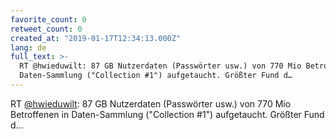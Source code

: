 ```yaml
---
favorite_count: 0
retweet_count: 0
created_at: "2019-01-17T12:34:13.000Z"
lang: de
full_text: >-
  RT @hwieduwilt: 87 GB Nutzerdaten (Passwörter usw.) von 770 Mio Betroffenen in
  Daten-Sammlung ("Collection #1") aufgetaucht. Größter Fund d…
---
```


RT [@hwieduwilt](https://twitter.com/hwieduwilt): 87 GB Nutzerdaten (Passwörter
usw.) von 770 Mio Betroffenen in Daten-Sammlung ("Collection #1") aufgetaucht.
Größter Fund d…
